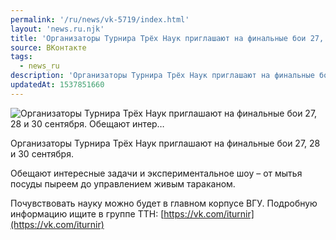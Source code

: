 ```yaml
---
permalink: '/ru/news/vk-5719/index.html'
layout: 'news.ru.njk'
title: 'Организаторы Турнира Трёх Наук приглашают на финальные бои 27, 28 и 30 сентября.  Обещают интер…'
source: ВКонтакте
tags:
  - news_ru
description: 'Организаторы Турнира Трёх Наук приглашают на финальные бои 27, 28 и 30 сентября.  Обещают интер…'
updatedAt: 1537851660
---
```

![Организаторы Турнира Трёх Наук приглашают на финальные бои 27, 28 и 30 сентября.  Обещают интер…](https://sun9-26.userapi.com/impf/c846418/v846418722/f8086/eZYjwsdq3uE.jpg?size=1280x848&quality=96&sign=fb4341dcab5b880a6f377294b684b4d1&c_uniq_tag=Nb0JSYYoNRFKkOeJZxJtF8regr0w9MNHwYL-bsOSJGo&type=album)

Организаторы Турнира Трёх Наук приглашают на финальные бои 27, 28 и 30 сентября.

Обещают интересные задачи и экспериментальное шоу – от мытья посуды пыреем до управлением живым тараканом.

Почувствовать науку можно будет в главном корпусе ВГУ. Подробную информацию ищите в группе ТТН: [https://vk.com/iturnir](https://vk.com/iturnir)
